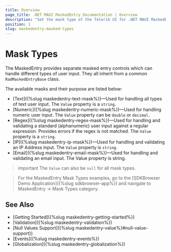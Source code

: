```yaml
---
title: Overview
page_title: .NET MAUI MaskedEntry Documentation | Overview
description: "Set the mask type of the Telerik UI for .NET MAUI MaskedEntry to validate the expected user input format such as email, numbers, ip, regex, text."
position: 1
slug: maskedentry-masked-types
---
```


# Mask Types

The MaskedEntry provides separate masked entry controls which can handle different types of user input. They all inherit from a common `RadMaskedEntryBase` class.

The available masks and their purpose are listed below:

* [Text]({%slug maskedentry-text-mask%})&mdash;Used for handling all types of text user input. The `Value` property is a `string`.
* [Numeric]({%slug maskedentry-numeric-mask%})&mdash;Used for handling numeric user input. The `Value` property can be `double` or `decimal`.
* [Regex]({%slug maskedentry-regex-mask%})&mdash;Used for handling and validating a standard (alphanumeric) user input against a regular expression. Provides errors if the regex is not matched. The `Value` property is a `string`.
* [IP]({%slug maskedentry-ip-mask%})&mdash;Used for handling and validating an IP Address input. The `Value` property is `string`.
* [Email]({%slug maskedentry-email-mask%})&mdash;Used for handling and validating an email input. The Value property is string.

>important The `Value` can also be `null` for all mask types.

> For the MaskedEntry Mask Types examples, go to the [SDKBrowser Demo Application]({%slug sdkbrowser-app%}) and navigate to MaskedEntry -> Mask Types category.

## See Also

- [Getting Started]({%slug maskedentry-getting-started%})
- [Validation]({%slug maskedentry-validation%})
- [Null Values Support]({%slug maskedentry-value%}#null-value-support})
- [Events]({%slug maskedentry-events%})
- [Globalization]({%slug maskedentry-globalization%})
